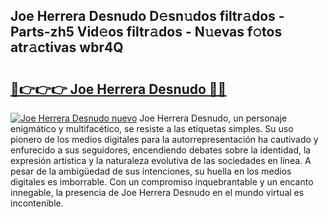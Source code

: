 ## Joe Herrera Desnudo D𝚎sn𝚞dos filtr𝚊dos - Parts-zh5 Vid𝚎os filtr𝚊dos - N𝚞evas f𝚘tos atr𝚊ctivas wbr4Q

# <h2><a href="http://mb4oa4.tromn.icu/?c=Joe+Herrera+Desnudo">🔗👉👉👉 Joe Herrera Desnudo 🔗🔗</a></h2>

[![Joe Herrera Desnudo nuevo](https://i.imgur.com/pEAQMta.gif)](http://mb4oa4.tromn.icu/?c=Joe+Herrera+Desnudo)
Joe Herrera Desnudo, un personaje enigmático y multifacético, se resiste a las etiquetas simples. Su uso pionero de los medios digitales para la autorrepresentación ha cautivado y enfurecido a sus seguidores, encendiendo debates sobre la identidad, la expresión artística y la naturaleza evolutiva de las sociedades en línea. A pesar de la ambigüedad de sus intenciones, su huella en los medios digitales es imborrable. Con un compromiso inquebrantable y un encanto innegable, la presencia de Joe Herrera Desnudo en el mundo virtual es incontenible.

